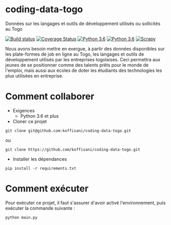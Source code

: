 # coding-data-togo
Données sur les langages et outils de développement utilisés ou sollicités au Togo

[![Build status](https://travis-ci.com/koffisani/coding-data-togo.svg?branch=master)](https://travis-ci.com/koffisani/coding-data-togo) [![Coverage Status](https://coveralls.io/repos/github/koffisani/coding-data-togo/badge.svg?branch=master)](https://coveralls.io/github/koffisani/coding-data-togo?branch=master) [![Python 3.6](https://img.shields.io/badge/python-3.6-blue.svg)](https://www.python.org/downloads/release/python-360/) [![Python 3.6](https://img.shields.io/badge/python-3.7-blue.svg)](https://www.python.org/downloads/release/python-370/) [![Scrapy](https://img.shields.io/badge/Scrapy-v1.6.0-green)](https://pypi.org/project/Scrapy)

Nous avons besoin mettre en exergue, à partir des données disponibles sur les plate-formes de job en ligne au Togo, les langages et outils de développement utilisés par les entreprises togolaises. Ceci permettra aux jeunes de se positionner comme des talents prêts pour le monde de l'emploi, mais aussi aux écoles de doter les étudiants des technologies les plus utilisées en entreprise.

# Comment collaborer

- Exigences
    - Python 3.6 et plus
- Cloner ce projet
```
git clone git@github.com:koffisani/coding-data-togo.git
```
ou 
```
git clone https://github.com/koffisani/coding-data-togo.git
```
- Installer les dépendances
```
pip install -r requirements.txt
```

# Comment exécuter 

Pour exécuter ce projet, il faut s'assurer d'avoir activé l'environnement, puis exécuter la commande suivante :
```
python main.py
```
